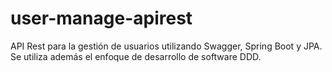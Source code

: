 # user-manage-apirest
API Rest para la gestión de usuarios utilizando Swagger, Spring Boot y JPA. Se utiliza además el enfoque de desarrollo de software DDD.
